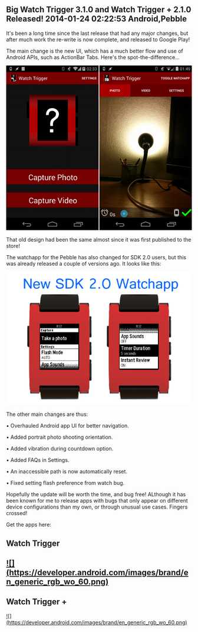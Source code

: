 Big Watch Trigger 3.1.0 and Watch Trigger + 2.1.0 Released!
2014-01-24 02:22:53
Android,Pebble
---

It's been a long time since the last release that had any major changes, but after much work the re-write is now complete, and released to Google Play!

The main change is the new UI, which has a much better flow and use of Android APIs, such as ActionBar Tabs. Here's the spot-the-difference...

![](/assets/import/media/2014/01/wt-compare.png?w=545)

That old design had been the same almost since it was first published to the store!

The watchapp for the Pebble has also changed for SDK 2.0 users, but this was already released a couple of versions ago. It looks like this:

![](/assets/import/media/2014/01/watchapp.png?w=545)

The other main changes are thus:

• Overhauled Android app UI for better navigation.

• Added portrait photo shooting orientation.

• Added vibration during countdown option.

• Added FAQs in Settings.

• An inaccessible path is now automatically reset.

• Fixed setting flash preference from watch bug.

Hopefully the update will be worth the time, and bug free! ALthough it has been known for me to release apps with bugs that only appear on different device configurations than my own, or through unusual use cases. Fingers crossed!

Get the apps here:
<h2><strong>Watch Trigger  </strong><strong>             </strong></h2>
<h2><a href="https://play.google.com/store/apps/details?id=com.wordpress.ninedof.watchtrigger"> ![](https://developer.android.com/images/brand/en_generic_rgb_wo_60.png)</a></h2>
<h2></h2>
<h2><strong>Watch Trigger +</strong></h2>
<a href="https://play.google.com/store/apps/details?id=com.wordpress.ninedof.watchtriggerplus">![](https://developer.android.com/images/brand/en_generic_rgb_wo_60.png) </a>
